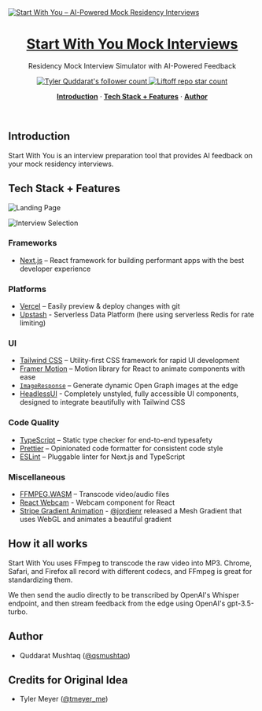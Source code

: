 <a href="https://demo.startwithyou.ventures">
  <img alt="Start With You – AI-Powered Mock Residency Interviews" src="https://ik.imagekit.io/e50alxf4r/Screenshot%202023-10-09%20at%2012.37.27%E2%80%AFPM.png?updatedAt=1696869469104e">
  <h1 align="center">Start With You Mock Interviews</h1>
</a>

<p align="center">
  Residency Mock Interview Simulator with AI-Powered Feedback
</p>

<p align="center">
  <a href="https://twitter.com/qsmushtaq">
    <img src="https://img.shields.io/twitter/follow/qsmushtaq?style=flat&label=Follow&logo=twitter&color=0bf&logoColor=fff" alt="Tyler Quddarat's follower count" />
  </a>
  <a href="https://github.com/bizzybae/liftoff">
    <img src="https://img.shields.io/github/stars/bizzybae/liftoff?label=bizzybae%2Fliftoff" alt="Liftoff repo star count" />
  </a>
</p>

<p align="center">
  <a href="#introduction"><strong>Introduction</strong></a> ·
  <a href="#tech-stack--features"><strong>Tech Stack + Features</strong></a> ·
  <a href="#author"><strong>Author</strong></a>
</p>
<br/>

## Introduction

Start With You is an interview preparation tool that provides AI feedback on your mock residency interviews.

## Tech Stack + Features

![Landing Page](https://ik.imagekit.io/e50alxf4r/Screenshot%202023-10-09%20at%2012.37.27%E2%80%AFPM.png?updatedAt=1696869469104)

![Interview Selection](https://ik.imagekit.io/9km72asqu/CleanShot_2023-05-31_at_13.35.55_xohCRNMlJ.png?updatedAt=1685554576155)

### Frameworks

- [Next.js](https://nextjs.org/) – React framework for building performant apps with the best developer experience

### Platforms

- [Vercel](https://vercel.com/) – Easily preview & deploy changes with git
- [Upstash](https://upstash.com/) - Serverless Data Platform (here using serverless Redis for rate limiting)

### UI

- [Tailwind CSS](https://tailwindcss.com/) – Utility-first CSS framework for rapid UI development
- [Framer Motion](https://framer.com/motion) – Motion library for React to animate components with ease
- [`ImageResponse`](https://beta.nextjs.org/docs/api-reference/image-response) – Generate dynamic Open Graph images at the edge
- [HeadlessUI](https://headlessui.com/) - Completely unstyled, fully accessible UI components, designed to integrate beautifully with Tailwind CSS

### Code Quality

- [TypeScript](https://www.typescriptlang.org/) – Static type checker for end-to-end typesafety
- [Prettier](https://prettier.io/) – Opinionated code formatter for consistent code style
- [ESLint](https://eslint.org/) – Pluggable linter for Next.js and TypeScript

### Miscellaneous

- [FFMPEG.WASM](https://ffmpegwasm.netlify.app/) – Transcode video/audio files
- [React Webcam](https://github.com/mozmorris/react-webcam) - Webcam component for React
- [Stripe Gradient Animation](https://whatamesh.vercel.app/) - [@jordienr](https://twitter.com/jordienr) released a Mesh Gradient that uses WebGL and animates a beautiful gradient

## How it all works

Start With You uses FFmpeg to transcode the raw video into MP3. Chrome, Safari, and Firefox all record with different codecs, and FFmpeg is great for standardizing them.

We then send the audio directly to be transcribed by OpenAI's Whisper endpoint, and then stream feedback from the edge using OpenAI's gpt-3.5-turbo.

## Author

- Quddarat Mushtaq ([@qsmushtaq](https://twitter.com/qsmushtaq))

## Credits for Original Idea

- Tyler Meyer ([@tmeyer_me](https://twitter.com/tmeyer_me))
